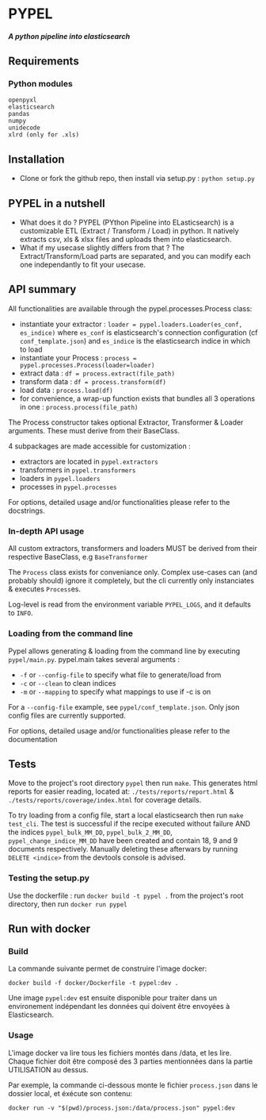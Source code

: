 # PYPEL 
##### _A python pipeline into elasticsearch_
## Requirements
### Python modules
```
openpyxl
elasticsearch
pandas
numpy
unidecode
xlrd (only for .xls)
```
## Installation
 - Clone or fork the github repo, then install via setup.py : `python setup.py`

## PYPEL in a nutshell
 - What does it do ?
PYPEL (PYthon Pipeline into ELasticsearch) is a customizable ETL (Extract / Transform / Load) in python. It natively
extracts csv, xls & xlsx files and uploads them into elasticsearch.
 - What if my usecase slightly differs from that ?
The Extract/Transform/Load parts are separated, and you can modify each one independantly to fit your usecase.

## API summary
All functionalities are available through the pypel.processes.Process class:

- instantiate your extractor : `loader = pypel.loaders.Loader(es_conf, es_indice)`
where `es_conf` is elasticsearch's connection configuration (cf `conf_template.json`) and `es_indice` is the
elasticsearch indice in which to load
- instantiate your Process : `process = pypel.processes.Process(loader=loader)`
- extract data : `df = process.extract(file_path)`
- transform data : `df = process.transform(df)`
- load data : `process.load(df)`
- for convenience, a wrap-up function exists that bundles all 3 operations in one : `process.process(file_path)`

The Process constructor takes optional Extractor, Transformer & Loader arguments. These must derive from their BaseClass.

4 subpackages are made accessible for customization :
 - extractors are located in `pypel.extractors`
 - transformers in `pypel.transformers`
 - loaders in `pypel.loaders`
 - processes in `pypel.processes`

For options, detailed usage and/or functionalities please refer to the docstrings.

### In-depth API usage
All custom extractors, transformers and loaders MUST be derived from their respective BaseClass, e.g `BaseTransformer`

The `Process` class exists for conveniance only. Complex use-cases can (and probably should) ignore it completely, but
the cli currently only instanciates & executes `Process`es.

Log-level is read from the environment variable `PYPEL_LOGS`, and it defaults to `INFO`.

### Loading from the command line
Pypel allows generating & loading from the command line by executing `pypel/main.py`.
pypel.main takes several arguments :
 - `-f` or `--config-file` to specify what file to generate/load from
 - `-c` or `--clean` to clean indices
 - `-m` or `--mapping` to specify what mappings to use if -c is on

For a `--config-file` example, see `pypel/conf_template.json`.
Only json config files are currently supported.

For options, detailed usage and/or functionalities please refer to the documentation

## Tests
Move to the project's root directory `pypel` then run `make`. This generates html reports for easier reading, located
at: `./tests/reports/report.html` & `./tests/reports/coverage/index.html` for coverage details.

To try loading from a config file, start a local elasticsearch then run `make test_cli`. The test is successful if
the recipe executed without failure AND the indices `pypel_bulk_MM_DD`, `pypel_bulk_2_MM_DD`, `pypel_change_indice_MM_DD`
have been created and contain 18, 9 and 9 documents respectively.
Manually deleting these afterwars by running `DELETE <indice>` from the devtools console is advised.

### Testing the setup.py
Use the dockerfile : run `docker build -t pypel .` from the project's root
directory, then run `docker run pypel`

## Run with docker

### Build

La commande suivante permet de construire l'image docker:

```
docker build -f docker/Dockerfile -t pypel:dev .
```

Une image `pypel:dev` est ensuite disponible pour traiter dans un environement indépendant les données qui doivent être envoyées à Elasticsearch.

### Usage

L'image docker va lire tous les fichiers montés dans /data, et les lire. Chaque fichier doit être composé des 3 parties mentionnées dans la partie UTILISATION au dessus.

Par exemple, la commande ci-dessous monte le fichier `process.json` dans le dossier local, et éxécute son contenu:

```
docker run -v "$(pwd)/process.json:/data/process.json" pypel:dev
```
